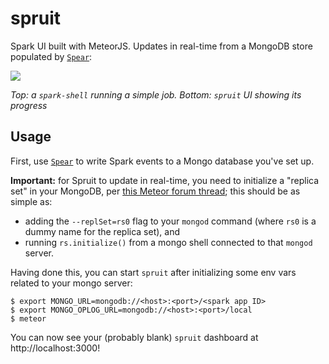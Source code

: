 # spruit
Spark UI built with MeteorJS. Updates in real-time from a MongoDB store populated by [`Spear`][]:

![](http://f.cl.ly/items/3i3b442d2x15272b3j38/Screen%20Recording%202015-05-11%20at%2003.10%20PM.gif)

*Top: a `spark-shell` running a simple job. Bottom: `spruit` UI showing its progress*

## Usage
First, use [`Spear`][] to write Spark events to a Mongo database you've set up.

**Important:** for Spruit to update in real-time, you need to initialize a "replica set" in your MongoDB, per [this Meteor forum thread](https://forums.meteor.com/t/polling-for-external-mongo-changes/4151); this should be as simple as:
* adding the `--replSet=rs0` flag to your `mongod` command (where `rs0` is a dummy name for the replica set), and
* running `rs.initialize()` from a mongo shell connected to that `mongod` server.

Having done this, you can start `spruit` after initializing some env vars related to your mongo server:

```
$ export MONGO_URL=mongodb://<host>:<port>/<spark app ID>
$ export MONGO_OPLOG_URL=mongodb://<host>:<port>/local
$ meteor
```

You can now see your (probably blank) `spruit` dashboard at http://localhost:3000!


[`Spear`]: https://github.com/hammerlab/spear
